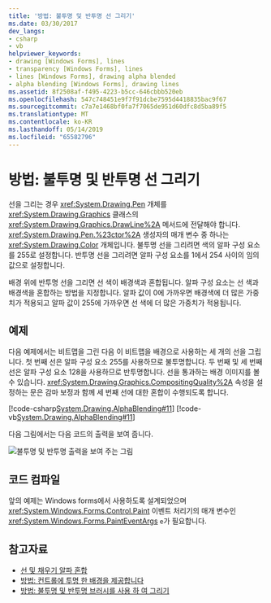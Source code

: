 ```yaml
---
title: '방법: 불투명 및 반투명 선 그리기'
ms.date: 03/30/2017
dev_langs:
- csharp
- vb
helpviewer_keywords:
- drawing [Windows Forms], lines
- transparency [Windows Forms], lines
- lines [Windows Forms], drawing alpha blended
- alpha blending [Windows Forms], drawing lines
ms.assetid: 8f2508af-f495-4223-b5cc-646cbbb520eb
ms.openlocfilehash: 547c748451e9f7f91dcbe7595d4418835bac9f67
ms.sourcegitcommit: c7a7e1468bf0fa7f7065de951d60dfc8d5ba89f5
ms.translationtype: MT
ms.contentlocale: ko-KR
ms.lasthandoff: 05/14/2019
ms.locfileid: "65582796"
---
```

# <a name="how-to-draw-opaque-and-semitransparent-lines"></a>방법: 불투명 및 반투명 선 그리기
선을 그리는 경우 <xref:System.Drawing.Pen> 개체를 <xref:System.Drawing.Graphics> 클래스의 <xref:System.Drawing.Graphics.DrawLine%2A> 메서드에 전달해야 합니다. <xref:System.Drawing.Pen.%23ctor%2A> 생성자의 매개 변수 중 하나는 <xref:System.Drawing.Color> 개체입니다. 불투명 선을 그리려면 색의 알파 구성 요소를 255로 설정합니다. 반투명 선을 그리려면 알파 구성 요소를 1에서 254 사이의 임의 값으로 설정합니다.  
  
 배경 위에 반투명 선을 그리면 선 색이 배경색과 혼합됩니다. 알파 구성 요소는 선 색과 배경색을 혼합하는 방법을 지정합니다. 알파 값이 0에 가까우면 배경색에 더 많은 가중치가 적용되고 알파 값이 255에 가까우면 선 색에 더 많은 가중치가 적용됩니다.  
  
## <a name="example"></a>예제  
 다음 예제에서는 비트맵을 그린 다음 이 비트맵을 배경으로 사용하는 세 개의 선을 그립니다. 첫 번째 선은 알파 구성 요소 255를 사용하므로 불투명합니다. 두 번째 및 세 번째 선은 알파 구성 요소 128을 사용하므로 반투명합니다. 선을 통과하는 배경 이미지를 볼 수 있습니다. <xref:System.Drawing.Graphics.CompositingQuality%2A> 속성을 설정하는 문은 감마 보정과 함께 세 번째 선에 대한 혼합이 수행되도록 합니다.  
  
 [!code-csharp[System.Drawing.AlphaBlending#11](~/samples/snippets/csharp/VS_Snippets_Winforms/System.Drawing.AlphaBlending/CS/Class1.cs#11)]
 [!code-vb[System.Drawing.AlphaBlending#11](~/samples/snippets/visualbasic/VS_Snippets_Winforms/System.Drawing.AlphaBlending/VB/Class1.vb#11)]  
  
 다음 그림에서는 다음 코드의 출력을 보여 줍니다.  
  
 ![불투명 및 반투명 출력을 보여 주는 그림](./media/how-to-draw-opaque-and-semitransparent-lines/opaque-semitransparent-lines.png)  

## <a name="compiling-the-code"></a>코드 컴파일  
 앞의 예제는 Windows forms에서 사용하도록 설계되었으며 <xref:System.Windows.Forms.Control.Paint> 이벤트 처리기의 매개 변수인 <xref:System.Windows.Forms.PaintEventArgs> `e`가 필요합니다.  
  
## <a name="see-also"></a>참고자료

- [선 및 채우기 알파 혼합](alpha-blending-lines-and-fills.md)
- [방법: 컨트롤에 투명 한 배경을 제공합니다](../controls/how-to-give-your-control-a-transparent-background.md)
- [방법: 불투명 및 반투명 브러시를 사용 하 여 그리기](how-to-draw-with-opaque-and-semitransparent-brushes.md)
